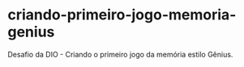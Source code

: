# criando-primeiro-jogo-memoria-genius
Desafio da DIO - Criando o primeiro jogo da memória estilo Gênius. 

